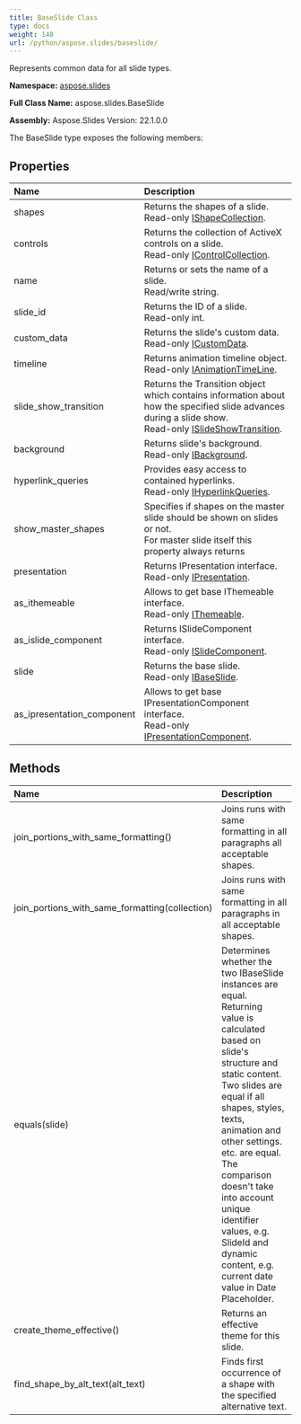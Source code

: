 ```yaml
---
title: BaseSlide Class
type: docs
weight: 140
url: /python/aspose.slides/baseslide/
---
```


Represents common data for all slide types.

**Namespace:** [aspose.slides](/python/aspose.slides/)

**Full Class Name:** aspose.slides.BaseSlide

**Assembly:**  Aspose.Slides Version: 22.1.0.0

The BaseSlide type exposes the following members:
## **Properties**
|**Name**|**Description**|
| :- | :- |
|shapes|Returns the shapes of a slide.<br/>            Read-only [IShapeCollection](/python/aspose.slides/ishapecollection/).|
|controls|Returns the collection of ActiveX controls on a slide.<br/>            Read-only [IControlCollection](/python/aspose.slides/icontrolcollection/).|
|name|Returns or sets the name of a slide.<br/>            Read/write string.|
|slide_id|Returns the ID of a slide.<br/>            Read-only int.|
|custom_data|Returns the slide's custom data.<br/>            Read-only [ICustomData](/python/aspose.slides/icustomdata/).|
|timeline|Returns animation timeline object.<br/>            Read-only [IAnimationTimeLine](/python/aspose.slides/ianimationtimeline/).|
|slide_show_transition|Returns the Transition object which contains information about<br/>            how the specified slide advances during a slide show.<br/>            Read-only [ISlideShowTransition](/python/aspose.slides/islideshowtransition/).|
|background|Returns slide's background.<br/>            Read-only [IBackground](/python/aspose.slides/ibackground/).|
|hyperlink_queries|Provides easy access to contained hyperlinks.<br/>            Read-only [IHyperlinkQueries](/python/aspose.slides/ihyperlinkqueries/).|
|show_master_shapes|Specifies if shapes on the master slide should be shown on slides or not.<br/>            For master slide itself this property always returns|
|presentation|Returns IPresentation interface.<br/>            Read-only [IPresentation](/python/aspose.slides/ipresentation/).|
|as_ithemeable|Allows to get base IThemeable interface.<br/>            Read-only [IThemeable](/python/aspose.slides.theme/ithemeable/).|
|as_islide_component|Returns ISlideComponent interface.<br/>            Read-only [ISlideComponent](/python/aspose.slides/islidecomponent/).|
|slide|Returns the base slide.<br/>            Read-only [IBaseSlide](/python/aspose.slides/ibaseslide/).|
|as_ipresentation_component|Allows to get base IPresentationComponent interface.<br/>            Read-only [IPresentationComponent](/python/aspose.slides/ipresentationcomponent/).|
## **Methods**
|**Name**|**Description**|
| :- | :- |
|join_portions_with_same_formatting()|Joins runs with same formatting in all paragraphs all acceptable shapes.|
|join_portions_with_same_formatting(collection)|Joins runs with same formatting in all paragraphs in all acceptable shapes.|
|equals(slide)|Determines whether the two IBaseSlide instances are equal.<br/>            Returning value is calculated based on slide's structure and static content.<br/>            Two slides are equal if all shapes, styles, texts, animation and other settings. etc. are equal. The comparison doesn't take into account unique identifier values, e.g. SlideId and dynamic content, e.g. current date value in Date Placeholder.|
|create_theme_effective()|Returns an effective theme for this slide.|
|find_shape_by_alt_text(alt_text)|Finds first occurrence of a shape with the specified alternative text.|
